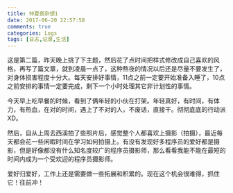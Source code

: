 ```yaml
---
title: 仲夏夜杂想1
date: 2017-06-20 22:57:58
comments: true
categories: Logs
tags: [日志,记录,生活]
---
```

这是第二篇，昨天晚上挑了下主题，然后花了点时间把样式修改成自己喜欢的风格，再写了篇文章，就到凌晨一点了，这种熬夜的情况以后还是尽量不要发生了，对身体损害程度十分大。每天安排好事情，11点之前一定要开始准备入睡了，10点之前安排的事情一定要完成，剩下一个小时处理其它非计划性的事情。    

今天早上吃早餐的时候，看到了俩年轻的小伙在打架。年轻真好，有时间，有体力，有热血，在对的时间，遇上了不对的人，不废话，直接干。彻彻底底的行动派XD。<!--more-->   

然后，自从上周去西溪拍了些照片后，感觉整个人都喜欢上摄影（拍摄），最近每天都会花一些闲暇时间在学习如何拍摄上。有没有发现好多程序员的爱好都是摄影，但是好像都没有什么知名度较广的程序员摄影师，那么看看我能不能在最短的时间内成为一个受欢迎的程序员摄影师。  

爱好归爱好，工作上还是需要做一些拓展和积累的。现在这个机会很难得，抓住它！往前冲！